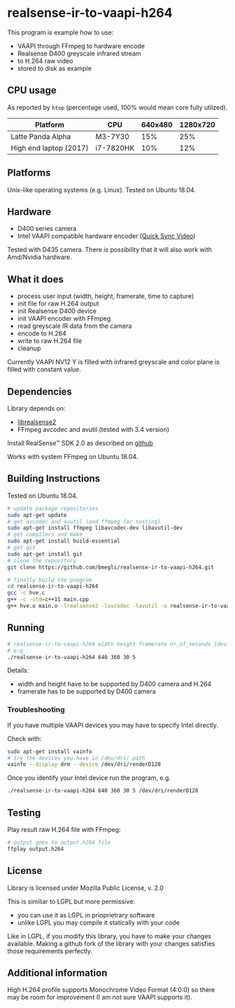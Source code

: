 # realsense-ir-to-vaapi-h264

 This program is example how to use:
 - VAAPI through FFmpeg to hardware encode
 - Realsense D400 greyscale infrared stream 
 - to H.264 raw video
 - stored to disk as example

## CPU usage

As reported by `htop` (percentage used, 100% would mean core fully utilzed).

| Platform               | CPU       |  640x480 | 1280x720 |
|------------------------|-----------|----------|----------|
| Latte Panda Alpha      | M3-7Y30   |  15%     |   25%    |
| High end laptop (2017) | i7-7820HK |  10%     |   12%    |

## Platforms 

Unix-like operating systems (e.g. Linux).
Tested on Ubuntu 18.04.

## Hardware

- D400 series camera
- Intel VAAPI compatible hardware encoder ([Quick Sync Video](https://ark.intel.com/Search/FeatureFilter?productType=processors&QuickSyncVideo=true))

Tested with D435 camera. There is possibility that it will also work with Amd/Nvidia hardware.

## What it does

- process user input (width, height, framerate, time to capture)
- init file for raw H.264 output
- init Realsense D400 device
- init VAAPI encoder with FFmpeg
- read greyscale IR data from the camera
- encode to H.264
- write to raw H.264 file
- cleanup

Currently VAAPI NV12 Y is filled with infrared greyscale and color plane is filled with constant value.

## Dependencies

Library depends on:
- [librealsense2](https://github.com/IntelRealSense/librealsense) 
- FFmpeg avcodec and avutil (tested with 3.4 version)

Install RealSense™ SDK 2.0 as described on [github](https://github.com/IntelRealSense/librealsense) 

Works with system FFmpeg on Ubuntu 18.04.


## Building Instructions

Tested on Ubuntu 18.04.

``` bash
# update package repositories
sudo apt-get update 
# get avcodec and avutil (and ffmpeg for testing)
sudo apt-get install ffmpeg libavcodec-dev libavutil-dev
# get compilers and make
sudo apt-get install build-essential
# get git
sudo apt-get install git
# clone the repository
git clone https://github.com/bmegli/realsense-ir-to-vaapi-h264.git

# finally build the program
cd realsense-ir-to-vaapi-h264
gcc -c hve.c
g++ -c -std=c++11 main.cpp
g++ hve.o main.o -lrealsense2 -lavcodec -lavutil -o realsense-ir-to-vaapi-h264
```

## Running 

``` bash
# realsense-ir-to-vaapi-h264 width height framerate nr_of_seconds [device]
# e.g
./realsense-ir-to-vaapi-h264 640 360 30 5
```

Details:
- width and height have to be supported by D400 camera and H.264
- framerate has to be supported by D400 camera

### Troubleshooting

If you have multiple VAAPI devices you may have to specify Intel directly.

Check with:
```bash
sudo apt-get install vainfo
# try the devices you have in /dev/dri/ path
vainfo --display drm --device /dev/dri/renderD128
```

Once you identify your Intel device run the program, e.g.

```bash
./realsense-ir-to-vaapi-h264 640 360 30 5 /dev/dri/renderD128
```

## Testing

Play result raw H.264 file with FFmpeg:

``` bash
# output goes to output.h264 file 
ffplay output.h264
```

## License

Library is licensed under Mozilla Public License, v. 2.0

This is similiar to LGPL but more permissive:
- you can use it as LGPL in prioprietrary software
- unlike LGPL you may compile it statically with your code

Like in LGPL, if you modify this library, you have to make your changes available.
Making a github fork of the library with your changes satisfies those requirements perfectly.

## Additional information

High H.264 profile supports Monochrome Video Format (4:0:0) so there may be room for improvement (I am not sure VAAPI supports it).


